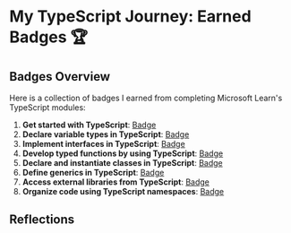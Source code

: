 #  My  TypeScript  Journey: Earned Badges 🏆

## Badges Overview

Here  is a  collection of badges I earned from  completing Microsoft  Learn's TypeScript modules:

1. **Get started with TypeScript**: [Badge](https://learn.microsoft.com/api/achievements/share/en-us/playoffthecuff-6444/EJ75D4UP?sharingId=DA9FD68DB292F140)
2. **Declare variable types in TypeScript**: [Badge](https://learn.microsoft.com/api/achievements/share/en-us/playoffthecuff-6444/7ENBJWTZ?sharingId=DA9FD68DB292F140)
3. **Implement interfaces in TypeScript**: [Badge](https://learn.microsoft.com/api/achievements/share/en-us/playoffthecuff-6444/BLM8YJSD?sharingId=DA9FD68DB292F140)
4. **Develop typed functions by using TypeScript**: [Badge](https://learn.microsoft.com/api/achievements/share/en-us/playoffthecuff-6444/4S23PZMK?sharingId=DA9FD68DB292F140)
5. **Declare and instantiate classes in TypeScript**: [Badge](https://learn.microsoft.com/api/achievements/share/en-us/playoffthecuff-6444/DGQNVETJ?sharingId=DA9FD68DB292F140)
6. **Define generics in TypeScript**: [Badge](https://learn.microsoft.com/api/achievements/share/en-us/playoffthecuff-6444/FZUDZ4BX?sharingId=DA9FD68DB292F140)
7. **Access external libraries from TypeScript**: [Badge](https://learn.microsoft.com/api/achievements/share/en-us/playoffthecuff-6444/UF5QMQ43?sharingId=DA9FD68DB292F140)
8. **Organize code using TypeScript namespaces**: [Badge](https://learn.microsoft.com/api/achievements/share/en-us/playoffthecuff-6444/UF5EJBE3?sharingId=DA9FD68DB292F140)

## Reflections

